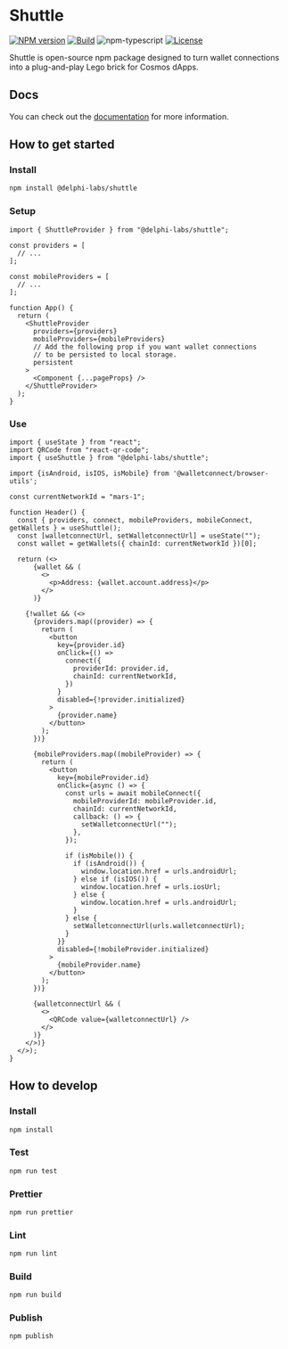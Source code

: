 # Shuttle

[![NPM version][npm-image]][npm-url]
[![Build][github-build]][github-build-url]
![npm-typescript]
[![License][github-license]][github-license-url]

Shuttle is open-source npm package designed to turn wallet connections into a plug-and-play Lego brick for Cosmos dApps.

## Docs

You can check out the [documentation](https://shuttle.delphilabs.io/) for more information.

## How to get started

### Install

```bash
npm install @delphi-labs/shuttle
```

### Setup

```tsx
import { ShuttleProvider } from "@delphi-labs/shuttle";

const providers = [
  // ...
];

const mobileProviders = [
  // ...
];

function App() {
  return (
    <ShuttleProvider
      providers={providers}
      mobileProviders={mobileProviders}
      // Add the following prop if you want wallet connections
      // to be persisted to local storage.
      persistent
    >
      <Component {...pageProps} />
    </ShuttleProvider>
  );
}
```

### Use

```tsx
import { useState } from "react";
import QRCode from "react-qr-code";
import { useShuttle } from "@delphi-labs/shuttle";

import {isAndroid, isIOS, isMobile} from '@walletconnect/browser-utils';

const currentNetworkId = "mars-1";

function Header() {
  const { providers, connect, mobileProviders, mobileConnect, getWallets } = useShuttle();
  const [walletconnectUrl, setWalletconnectUrl] = useState("");
  const wallet = getWallets({ chainId: currentNetworkId })[0];

  return (<>
      {wallet && (
        <>
          <p>Address: {wallet.account.address}</p>
        </>
      )}

    {!wallet && (<>
      {providers.map((provider) => {
        return (
          <button
            key={provider.id}
            onClick={() =>
              connect({
                providerId: provider.id,
                chainId: currentNetworkId,
              })
            }
            disabled={!provider.initialized}
          >
            {provider.name}
          </button>
        );
      })}

      {mobileProviders.map((mobileProvider) => {
        return (
          <button
            key={mobileProvider.id}
            onClick={async () => {
              const urls = await mobileConnect({
                mobileProviderId: mobileProvider.id,
                chainId: currentNetworkId,
                callback: () => {
                  setWalletconnectUrl("");
                },
              });

              if (isMobile()) {
                if (isAndroid()) {
                  window.location.href = urls.androidUrl;
                } else if (isIOS()) {
                  window.location.href = urls.iosUrl;
                } else {
                  window.location.href = urls.androidUrl;
                }
              } else {
                setWalletconnectUrl(urls.walletconnectUrl);
              }
            }}
            disabled={!mobileProvider.initialized}
          >
            {mobileProvider.name}
          </button>
        );
      })}

      {walletconnectUrl && (
        <>
          <QRCode value={walletconnectUrl} />
        </>
      )}
    </>)}
  </>);
}
```

## How to develop

### Install

```bash
npm install
```

### Test

```bash
npm run test
```

### Prettier

```bash
npm run prettier
```

### Lint

```bash
npm run lint
```

### Build

```bash
npm run build
```

### Publish

```bash
npm publish
```

[npm-url]: https://www.npmjs.com/package/@delphi-labs/shuttle
[npm-image]: https://img.shields.io/npm/v/@delphi-labs/shuttle
[npm-typescript]: https://img.shields.io/npm/types/@delphi-labs/shuttle
[github-license]: https://img.shields.io/github/license/delphi-labs/shuttle
[github-license-url]: https://github.com/delphi-labs/shuttle/blob/main/LICENSE
[github-build]: https://github.com/delphi-labs/shuttle/actions/workflows/publish.yml/badge.svg
[github-build-url]: https://github.com/delphi-labs/shuttle/actions/workflows/publish.yml
